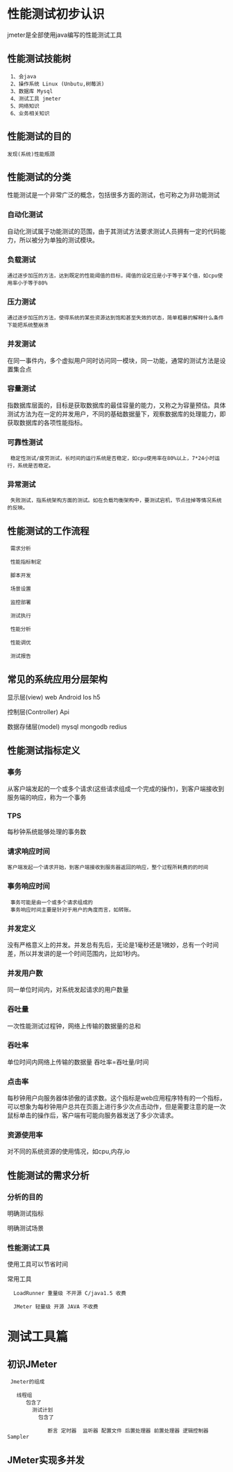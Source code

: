# 性能测试初步认识  
 jmeter是全部使用java编写的性能测试工具

 ## 性能测试技能树
    
     1、会java
     2、操作系统 Linux (Unbutu,树莓派)
     3、数据库 Mysql
     4、测试工具 jmeter
     5、网络知识 
     6、业务相关知识

## 性能测试的目的
    发现(系统)性能瓶颈

## 性能测试的分类
 性能测试是一个非常广泛的概念，包括很多方面的测试，也可称之为非功能测试

 ### 自动化测试
   自动化测试属于功能测试的范围，由于其测试方法要求测试人员拥有一定的代码能力，所以被分为单独的测试模块。

 ### 负载测试
    通过逐步加压的方法，达到既定的性能阈值的目标，阈值的设定应是小于等于某个值，如cpu使用率小于等于80%

 ### 压力测试
    通过逐步加压的方法，使得系统的某些资源达到饱和甚至失效的状态，简单粗暴的解释什么条件下能把系统整崩溃

### 并发测试
  在同一事件内，多个虚拟用户同时访问同一模块，同一功能，通常的测试方法是设置集合点

### 容量测试
  指数据库层面的，目标是获取数据库的最佳容量的能力，又称之为容量预估。具体测试方法为在一定的并发用户，不同的基础数据量下，观察数据库的处理能力，即获取数据库的各项性能指标。

  ### 可靠性测试
     稳定性测试/疲劳测试，长时间的运行系统是否稳定，如cpu使用率在80%以上，7*24小时运行，系统是否稳定。


  ### 异常测试
     失败测试，指系统架构方面的测试。如在负载均衡架构中，要测试宕机，节点挂掉等情况系统的反映。

## 性能测试的工作流程

     需求分析

     性能指标制定

     脚本开发

     场景设置

     监控部署

     测试执行

     性能分析

     性能调优

     测试报告


## 常见的系统应用分层架构

 显示层(view)  web Android Ios h5

 控制层(Controller) Api

 数据存储层(model) mysql mongodb redius

 ## 性能测试指标定义

 ### 事务
   从客户端发起的一个或多个请求(这些请求组成一个完成的操作)，到客户端接收到服务端的响应，称为一个事务

 ### TPS
   每秒钟系统能够处理的事务数

 ### 请求响应时间

    客户端发起一个请求开始，到客户端接收到服务器返回的响应，整个过程所耗费的的时间

### 事务响应时间
     事务可能是由一个或多个请求组成的
     事务响应时间主要是针对于用户的角度而言，如转账。

 ### 并发定义
   没有严格意义上的并发。并发总有先后，无论是1毫秒还是1微妙，总有一个时间差，所以并发讲的是一个时间范围内，比如1秒内。

### 并发用户数

 同一单位时间内，对系统发起请求的用户数量

### 吞吐量

  一次性能测试过程钟，网络上传输的数据量的总和

### 吞吐率
单位时间内网络上传输的数据量
  吞吐率=吞吐量/时间

### 点击率
   每秒钟用户向服务器体骄傲的请求数。这个指标是web应用程序特有的一个指标，可以想象为每秒钟用户总共在页面上进行多少次点击动作，但是需要注意的是一次鼠标单击的操作后，客户端有可能向服务器发送了多少次请求。

### 资源使用率
  对不同的系统资源的使用情况，如cpu,内存,io

## 性能测试的需求分析

### 分析的目的
  明确测试指标

  明确测试场景

### 性能测试工具

   使用工具可以节省时间

   常用工具

      LoadRunner 重量级 不开源 C/java1.5 收费

      JMeter 轻量级 开源 JAVA 不收费

# 测试工具篇
  
  ## 初识JMeter
     Jmeter的组成

       线程组
          包含了
            测试计划
              包含了

                 断言 定时器  监听器 配置文件 后置处理器 前置处理器 逻辑控制器 Sampler

## JMeter实现多并发
   